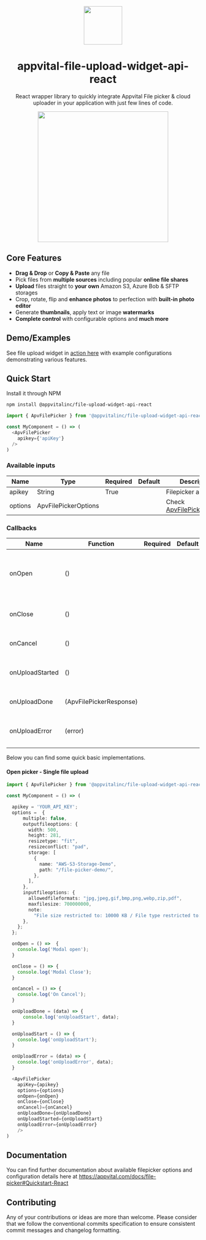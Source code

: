 <p align="center"><img src="https://appvital.com/images/logo-appvital-dark-top.png" align="center" height="100"/></p>
<h1 align="center">
  appvital-file-upload-widget-api-react
</h1>
<p align="center">
  React wrapper library to quickly integrate Appvital File picker & cloud uploader in your application with just few lines of code.
</p>
<p align="center">
  <img src="https://cdn.appvital.com/appsite/static/appvital-file-picker-cloud-uploader.gif"  align="center" height="340"/>
</p>

## Core Features

*   **Drag & Drop** or **Copy & Paste** any file
*   Pick files from **multiple sources** including popular **online file shares**
*   **Upload** files straight to **your own** Amazon S3, Azure Bob & SFTP storages
*   Crop, rotate, flip and **enhance photos** to perfection with **built-in photo editor**
*   Generate **thumbnails**, apply text or image **watermarks**
*   **Complete control** with configurable options and **much more**

## Demo/Examples

See file upload widget in [action here](https://appvital.com/example/file-picker) with example configurations demonstrating various features.


## Quick Start

Install it through NPM
```bash
npm install @appvitalinc/file-upload-widget-api-react
```

```javascript
import { ApvFilePicker } from '@appvitalinc/file-upload-widget-api-react'

const MyComponent = () => (
  <ApvFilePicker
    apikey={'apiKey'}
  />
)
```

### Available inputs

| Name    | Type                 | Required | Default | Description                                                         |
| ------- | -------------------- | -------- | ------- | ------------------------------------------------------------------- |
| apikey  | String               | True     |         | Filepicker api key                                                  |
| options | ApvFilePickerOptions |          |         | Check [ApvFilePickerOptions](https://appvital.com/docs/file-picker) |

### Callbacks

| Name            | Function                  | Required | Default | Description                            |
| --------------- | --------------------- | -------- | ------- | -------------------------------------- |
| onOpen          | ()              |          |         | Fires when filepicker has been initialized and is ready.     |    
| onClose         | ()              |          |         | Fires when filepicker popup is closed.  |
| onCancel        | ()              |          |         | Fires when filepicker is canceled.         |
| onUploadStarted | ()              |          |         | Fires when file(s) uploading starts.  |
| onUploadDone    | (ApvFilePickerResponse) |          |         | Fires when uploading completes.     |
| onUploadError   | (error)       |          |         | Fires when file(s) upload is failed.   |

Below you can find some quick basic implementations.

#### Open picker - Single file upload

```typescript
import { ApvFilePicker } from '@appvitalinc/file-upload-widget-api-react'

const MyComponent = () => (

  apikey = 'YOUR_API_KEY';
  options =  {
      multiple: false,
      outputfileoptions: {
        width: 500,
        height: 281,
        resizetype: "fit",
        resizeconflict: "pad",
        storage: [
          {
            name: "AWS-S3-Storage-Demo",
            path: "/file-picker-demo/",
          },
        ],
      },
      inputfileoptions: {
        allowedfileformats: "jpg,jpeg,gif,bmp,png,webp,zip,pdf",
        maxfilesize: 700000000,
        note:
          "File size restricted to: 10000 KB / File type restricted to: JPG, PNG, JPEG, PDF, DOC, DOCX, TXT, XML and ZIP.",
      },
    };
  };

  onOpen = () =>  {
    console.log('Modal open');
  }

  onClose = () => {
    console.log('Modal Close');
  }

  onCancel = () => {
    console.log('On Cancel');
  }

  onUploadDone = (data) => {
      console.log('onUploadStart', data);
  }

  onUploadStart = () => {
    console.log('onUploadStart');
  }

  onUploadError = (data) => {
    console.log('onUploadError', data);
  }

  <ApvFilePicker
    apiKey={apikey}
    options={options}
    onOpen={onOpen}
    onClose={onClose}
    onCancel)={onCancel}
    onUploadDone={onUploadDone}
    onUploadStarted={onUploadStart}
    onUploadError={onUploadError} 
    />
)
```


## Documentation

You can find further documentation about available filepicker options and configuration details here at https://appvital.com/docs/file-picker#Quickstart-React

## Contributing

Any of your contributions or ideas are more than welcome. Please consider that we follow the conventional commits specification to ensure consistent commit messages and changelog formatting.
